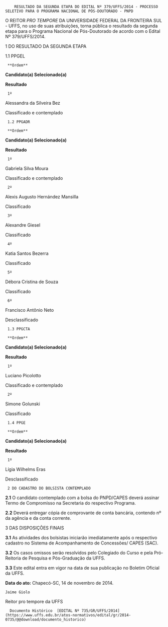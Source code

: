         RESULTADO DA SEGUNDA ETAPA DO EDITAL Nº 379/UFFS/2014 - PROCESSO SELETIVO PARA O PROGRAMA NACIONAL DE PÓS-DOUTORADO - PNPD  

O REITOR *PRO TEMPORE* DA UNIVERSIDADE FEDERAL DA FRONTEIRA SUL - UFFS, no uso de suas atribuições, torna pública o resultado da segunda etapa para o Programa Nacional de Pós-Doutorado de acordo com o Edital Nº 379/UFFS/2014.

 1 DO RESULTADO DA SEGUNDA ETAPA

 1.1 PPGEL

     **Ordem**

   **Candidato(a) Selecionado(a)**

   **Resultado**

     1º 

   Alessandra da Silveira Bez

   Classificado e contemplado

     1.2 PPGADR

     **Ordem**

   **Candidato(a) Selecionado(a)**

   **Resultado**

     1º 

   Gabriela Silva Moura

   Classificado e contemplado

     2º 

   Alexis Augusto Hernández Mansilla

   Classificado

     3º 

   Alexandre Giesel

   Classificado

     4º 

   Katia Santos Bezerra

   Classificado

     5º 

   Débora Cristina de Souza

   Classificado

     6º 

   Francisco Antônio Neto

   Desclassificado

     1.3 PPGCTA

     **Ordem**

   **Candidato(a) Selecionado(a)**

   **Resultado**

     1º 

   Luciano Picolotto

   Classificado e contemplado

     2º 

   Simone Golunski

   Classificado 

     1.4 PPGE

     **Ordem**

   **Candidato(a) Selecionado(a)**

   **Resultado**

     1º 

   Lígia Wilhelms Eras 

   Desclassificado

     2 DO CADASTRO DO BOLSISTA CONTEMPLADO

 **2.1** O candidato contemplado com a bolsa do PNPD/CAPES deverá assinar Termo de Compromisso na Secretaria do respectivo Programa.

 **2.2** Deverá entregar cópia de comprovante de conta bancária, contendo nº da agência e da conta corrente.

 3 DAS DISPOSIÇÕES FINAIS

 **3.1** As atividades dos bolsistas iniciarão imediatamente após o respectivo cadastro no Sistema de Acompanhamento de Concessões/ CAPES (SAC).

 **3.2** Os casos omissos serão resolvidos pelo Colegiado do Curso e pela Pró-Reitoria de Pesquisa e Pós-Graduação da UFFS.

 **3.3** Este edital entra em vigor na data de sua publicação no Boletim Oficial da UFFS.

  

   **Data do ato:** Chapecó-SC, 14 de novembro de 2014.   
 

    Jaime Giolo   
 Reitor pro tempore da UFFS 

      Documento Histórico  [EDITAL Nº 735/GR/UFFS/2014](https://www.uffs.edu.br/atos-normativos/edital/gr/2014-0735/@@download/documento_historico)     
      